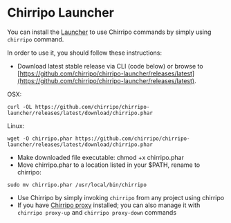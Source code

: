# Chirripo Launcher

You can install the [Launcher](https://packagist.org/packages/chirripo/chirripo-launcher) to use Chirripo commands by simply using `chirripo` command.

In order to use it, you should follow these instructions:

- Download latest stable release via CLI (code below) or browse to [https://github.com/chirripo/chirripo-launcher/releases/latest](https://github.com/chirripo/chirripo-launcher/releases/latest).

OSX:
```
curl -OL https://github.com/chirripo/chirripo-launcher/releases/latest/download/chirripo.phar
```

Linux:
```
wget -O chirripo.phar https://github.com/chirripo/chirripo-launcher/releases/latest/download/chirripo.phar
```

- Make downloaded file executable: chmod +x chirripo.phar
- Move chirripo.phar to a location listed in your $PATH, rename to chirripo:
```
sudo mv chirripo.phar /usr/local/bin/chirripo
```

- Use Chirripo by simply invoking `chirripo` from any project using chirripo
- If you have [Chirripo proxy](https://packagist.org/packages/chirripo/chirripo-proxy) installed; you can also manage it with `chirripo proxy-up` and `chirripo proxy-down` commands
